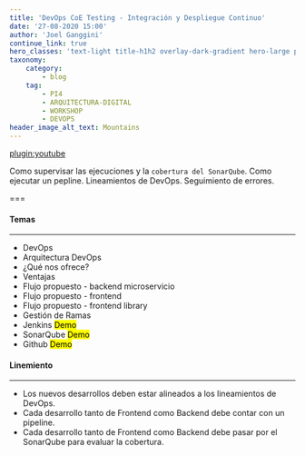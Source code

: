 ```yaml
---
title: 'DevOps CoE Testing - Integración y Despliegue Continuo'
date: '27-08-2020 15:00'
author: 'Joel Ganggini'
continue_link: true
hero_classes: 'text-light title-h1h2 overlay-dark-gradient hero-large parallax'
taxonomy:
    category:
        - blog
    tag:
        - PI4
        - ARQUITECTURA-DIGITAL
        - WORKSHOP
        - DEVOPS
header_image_alt_text: Mountains
---
```


[plugin:youtube](https://youtu.be/euHqir_mKgo)

Como supervisar las ejecuciones y la `cobertura del SonarQube`. Como ejecutar un pepline. Lineamientos de DevOps. Seguimiento de errores.

===

#### Temas
------

* DevOps
* Arquitectura DevOps
* ¿Qué nos ofrece?
* Ventajas
* Flujo propuesto - backend microservicio
* Flujo propuesto - frontend
* Flujo propuesto - frontend library
* Gestión de Ramas
* Jenkins <mark>Demo</mark>
* SonarQube <mark>Demo</mark>
* Github <mark>Demo</mark>

#### Linemiento
------

* Los nuevos desarrollos deben estar alineados a los lineamientos de DevOps.
* Cada desarrollo tanto de Frontend como Backend debe contar con un pipeline.
* Cada desarrollo tanto de Frontend como Backend debe pasar por el SonarQube para evaluar la cobertura.
